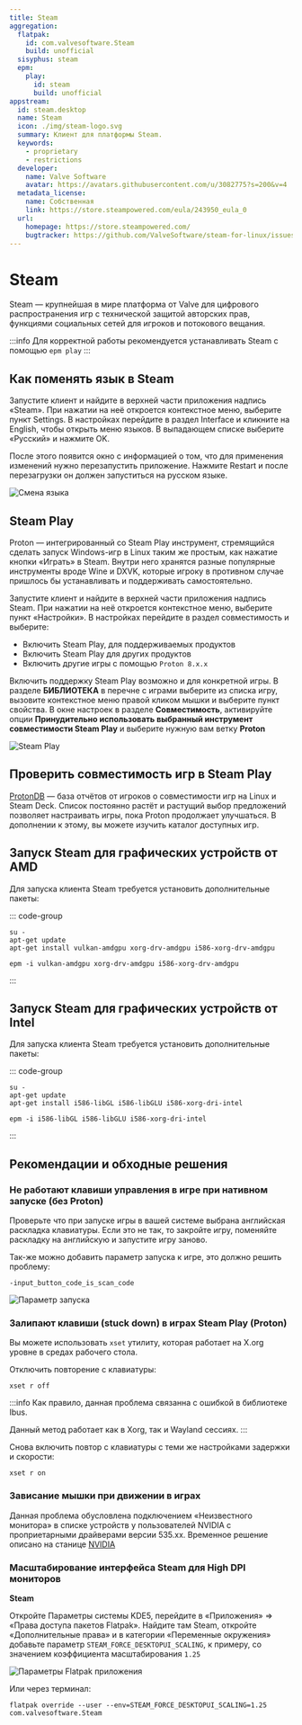```yaml
---
title: Steam
aggregation:
  flatpak:
    id: com.valvesoftware.Steam
    build: unofficial
  sisyphus: steam
  epm:
    play:
      id: steam
      build: unofficial
appstream:
  id: steam.desktop
  name: Steam
  icon: ./img/steam-logo.svg
  summary: Клиент для платформы Steam.
  keywords:
    - proprietary
    - restrictions
  developer:
    name: Valve Software
    avatar: https://avatars.githubusercontent.com/u/3082775?s=200&v=4
  metadata_license:
    name: Собственная
    link: https://store.steampowered.com/eula/243950_eula_0
  url:
    homepage: https://store.steampowered.com/
    bugtracker: https://github.com/ValveSoftware/steam-for-linux/issues
---
```


# Steam

Steam — крупнейшая в мире платформа от Valve для цифрового распространения игр с технической защитой авторских прав, функциями социальных сетей для игроков и потокового вещания.

:::info
Для корректной работы рекомендуется устанавливать Steam с помощью `epm play`
:::

<!--@include: @apps/.parts/install/content-repo.md-->
<!--@include: @apps/.parts/install/content-flatpak.md-->
<!--@include: @apps/.parts/install/content-epm-play.md-->

## Как поменять язык в Steam

Запустите клиент и найдите в верхней части приложения надпись «Steam». При нажатии на неё откроется контекстное меню, выберите пункт Settings. В настройках перейдите в раздел Interface и кликните на English, чтобы открыть меню языков. В выпадающем списке выберите «Русский» и нажмите OK.

После этого появится окно с информацией о том, что для применения изменений нужно перезапустить приложение. Нажмите Restart и после перезагрузки он должен запуститься на русском языке.

![Смена языка](./img/change_language.gif)

## Steam Play

Proton — интегрированный со Steam Play инструмент, стремящийся сделать запуск Windows-игр в Linux таким же простым, как нажатие кнопки «Играть» в Steam. Внутри него хранятся разные популярные инструменты вроде Wine и DXVK, которые игроку в противном случае пришлось бы устанавливать и поддерживать самостоятельно.

Запустите клиент и найдите в верхней части приложения надпись Steam. При нажатии на неё откроется контекстное меню, выберите пункт «Настройки». В настройках перейдите в раздел совместимость и выберите:

- Включить Steam Play, для поддерживаемых продуктов
- Включить Steam Play для других продуктов
- Включить другие игры с помощью `Proton 8.x.x`

Включить поддержку Steam Play возможно и для конкретной игры. В разделе **БИБЛИОТЕКА** в перечне с играми выберите из списка игру, вызовите контекстное меню правой кликом мышки и выберите пункт свойства. В окне настроек в разделе **Совместимость**, активируйте опции **Принудительно использовать выбранный инструмент совместимости Steam Play** и выберите нужную вам ветку **Proton**

![Steam Play](./img/steam_play.gif)

## Проверить совместимость игр в Steam Play

[ProtonDB](https://www.protondb.com/) — база отчётов от игроков о совместимости игр на Linux и Steam Deck. Список постоянно растёт и растущий выбор предложений позволяет настраивать игры, пока Proton продолжает улучшаться. В дополнении к этому, вы можете изучить каталог доступных игр.

## Запуск Steam для графических устройств от AMD

Для запуска клиента Steam требуется установить дополнительные пакеты:

::: code-group

```shell[apt-get]
su -
apt-get update
apt-get install vulkan-amdgpu xorg-drv-amdgpu i586-xorg-drv-amdgpu
```

```shell[epm]
epm -i vulkan-amdgpu xorg-drv-amdgpu i586-xorg-drv-amdgpu
```

:::

## Запуск Steam для графических устройств от Intel

Для запуска клиента Steam требуется установить дополнительные пакеты:

::: code-group

```shell[apt-get]
su -
apt-get update
apt-get install i586-libGL i586-libGLU i586-xorg-dri-intel
```

```shell[epm]
epm -i i586-libGL i586-libGLU i586-xorg-dri-intel
```

:::

## Рекомендации и обходные решения

### Не работают клавиши управления в игре при нативном запуске (без Proton)

Проверьте что при запуске игры в вашей системе выбрана английская раскладка клавиатуры. Если это не так, то закройте игру, поменяйте раскладку на английскую и запустите игру заново.

Так-же можно добавить параметр запуска к игре, это должно решить проблему:

```shell
-input_button_code_is_scan_code
```

![Параметр запуска](./img/game_options.png)

### Залипают клавиши (stuck down) в играх Steam Play (Proton)

Вы можете использовать `xset` утилиту, которая работает на X.org уровне в средах рабочего стола.

Отключить повторение с клавиатуры:

```shell
xset r off
```

:::info
Как правило, данная проблема связанна с ошибкой в библиотеке Ibus.

Данный метод работает как в Xorg, так и Wayland сессиях.
:::

Снова включить повтор с клавиатуры с теми же настройками задержки и скорости:

```shell
xset r on
```

### Зависание мышки при движении в играх

Данная проблема обусловлена подключением «Неизвестного монитора» в списке устройств у пользователей NVIDIA c проприетарными драйверами версии 535.xx. Временное решение описано на станице [NVIDIA](https://alt-gnome.wiki/nvidia.html#%C2%AB%D0%BD%D0%B5%D0%B8%D0%B7%D0%B2%D0%B5%D1%81%D1%82%D0%BD%D1%8B%D0%B8-%D0%BC%D0%BE%D0%BD%D0%B8%D1%82%D0%BE%D1%80%C2%BB-%D0%B2-%D0%BD%D0%B0%D1%81%D1%82%D1%80%D0%BE%D0%B8%D0%BA%D0%B0%D1%85-%D0%B4%D0%B8%D1%81%D0%BF%D0%BB%D0%B5%D0%B5%D0%B2-%D0%B2-%D1%81%D0%B5%D1%81%D1%81%D0%B8%D0%B8-wayland)

### Масштабирование интерфейса Steam для High DPI мониторов

**Steam <Badge type="tip" text="Flatpak" />**

Откройте Параметры системы KDE5, перейдите в «Приложения» => «Права доступа пакетов Flatpak». Найдите там Steam, откройте «Дополнительные права» и в категории «Переменные окружения» добавьте параметр `STEAM_FORCE_DESKTOPUI_SCALING`, к примеру, со значением коэффициента масштабирования `1.25`

![Параметры Flatpak приложения](./img/flatpak_options.png)

Или через терминал:

```shell
flatpak override --user --env=STEAM_FORCE_DESKTOPUI_SCALING=1.25 com.valvesoftware.Steam
```
